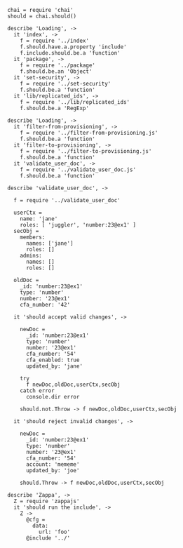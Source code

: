     chai = require 'chai'
    should = chai.should()

    describe 'Loading', ->
      it 'index', ->
        f = require '../index'
        f.should.have.a.property 'include'
        f.include.should.be.a 'function'
      it 'package', ->
        f = require '../package'
        f.should.be.an 'Object'
      it 'set-security', ->
        f = require '../set-security'
        f.should.be.a 'function'
      it 'lib/replicated_ids', ->
        f = require '../lib/replicated_ids'
        f.should.be.a 'RegExp'

    describe 'Loading', ->
      it 'filter-from-provisioning', ->
        f = require '../filter-from-provisioning.js'
        f.should.be.a 'function'
      it 'filter-to-provisioning', ->
        f = require '../filter-to-provisioning.js'
        f.should.be.a 'function'
      it 'validate_user_doc', ->
        f = require '../validate_user_doc.js'
        f.should.be.a 'function'

    describe 'validate_user_doc', ->

      f = require '../validate_user_doc'

      userCtx =
        name: 'jane'
        roles: [ 'juggler', 'number:23@ex1' ]
      secObj =
        members:
          names: ['jane']
          roles: []
        admins:
          names: []
          roles: []

      oldDoc =
        _id: 'number:23@ex1'
        type: 'number'
        number: '23@ex1'
        cfa_number: '42'

      it 'should accept valid changes', ->

        newDoc =
          _id: 'number:23@ex1'
          type: 'number'
          number: '23@ex1'
          cfa_number: '54'
          cfa_enabled: true
          updated_by: 'jane'

        try
          f newDoc,oldDoc,userCtx,secObj
        catch error
          console.dir error

        should.not.Throw -> f newDoc,oldDoc,userCtx,secObj

      it 'should reject invalid changes', ->

        newDoc =
          _id: 'number:23@ex1'
          type: 'number'
          number: '23@ex1'
          cfa_number: '54'
          account: 'mememe'
          updated_by: 'joe'

        should.Throw -> f newDoc,oldDoc,userCtx,secObj

    describe 'Zappa', ->
      Z = require 'zappajs'
      it 'should run the include', ->
        Z ->
          @cfg =
            data:
              url: 'foo'
          @include '../'
